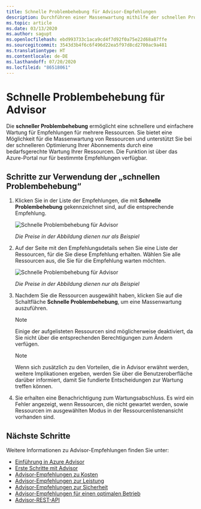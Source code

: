 ```yaml
---
title: Schnelle Problembehebung für Advisor-Empfehlungen
description: Durchführen einer Massenwartung mithilfe der schnellen Problembehebung in Advisor
ms.topic: article
ms.date: 03/13/2020
ms.author: sagupt
ms.openlocfilehash: ebd993733c1aca9cd4f7d92f0a75e22d68a87ffe
ms.sourcegitcommit: 3543d3b4f6c6f496d22ea5f97d8cd2700ac9a481
ms.translationtype: HT
ms.contentlocale: de-DE
ms.lasthandoff: 07/20/2020
ms.locfileid: "86518061"
---
```

# <a name="quick-fix-remediation-for-advisor"></a>Schnelle Problembehebung für Advisor
Die **schneller Problembehebung** ermöglicht eine schnellere und einfachere Wartung für Empfehlungen für mehrere Ressourcen. Sie bietet eine Möglichkeit für die Massenwartung von Ressourcen und unterstützt Sie bei der schnelleren Optimierung Ihrer Abonnements durch eine bedarfsgerechte Wartung Ihrer Ressourcen.
Die Funktion ist über das Azure-Portal nur für bestimmte Empfehlungen verfügbar.


## <a name="steps-to-use-quick-fix"></a>Schritte zur Verwendung der „schnellen Problembehebung“

1. Klicken Sie in der Liste der Empfehlungen, die mit **Schnelle Problembehebung** gekennzeichnet sind, auf die entsprechende Empfehlung.

   ![Schnelle Problembehebung für Advisor](./media/quick-fix-1.png)
   
   *Die Preise in der Abbildung dienen nur als Beispiel*

2. Auf der Seite mit den Empfehlungsdetails sehen Sie eine Liste der Ressourcen, für die Sie diese Empfehlung erhalten. Wählen Sie alle Ressourcen aus, die Sie für die Empfehlung warten möchten.

   ![Schnelle Problembehebung für Advisor](./media/quick-fix-2.png)
   
   *Die Preise in der Abbildung dienen nur als Beispiel*

3. Nachdem Sie die Ressourcen ausgewählt haben, klicken Sie auf die Schaltfläche **Schnelle Problembehebung**, um eine Massenwartung auszuführen.

   > [!NOTE]
   > Einige der aufgelisteten Ressourcen sind möglicherweise deaktiviert, da Sie nicht über die entsprechenden Berechtigungen zum Ändern verfügen.
   
   > [!NOTE]
   > Wenn sich zusätzlich zu den Vorteilen, die in Advisor erwähnt werden, weitere Implikationen ergeben, werden Sie über die Benutzeroberfläche darüber informiert, damit Sie fundierte Entscheidungen zur Wartung treffen können.
   
4. Sie erhalten eine Benachrichtigung zum Wartungsabschluss. Es wird ein Fehler angezeigt, wenn Ressourcen, die nicht gewartet werden, sowie Ressourcen im ausgewählten Modus in der Ressourcenlistenansicht vorhanden sind.  


## <a name="next-steps"></a>Nächste Schritte

Weitere Informationen zu Advisor-Empfehlungen finden Sie unter:
* [Einführung in Azure Advisor](advisor-overview.md)
* [Erste Schritte mit Advisor](advisor-get-started.md)
* [Advisor-Empfehlungen zu Kosten](advisor-cost-recommendations.md)
* [Advisor-Empfehlungen zur Leistung](advisor-performance-recommendations.md)
* [Advisor-Empfehlungen zur Sicherheit](advisor-security-recommendations.md)
* [Advisor-Empfehlungen für einen optimalen Betrieb](advisor-operational-excellence-recommendations.md)
* [Advisor-REST-API](/rest/api/advisor/)
